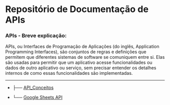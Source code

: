 
# Repositório de Documentação de APIs

### APIs - Breve explicação:

APIs, ou Interfaces de Programação de Aplicações (do inglês, Application Programming Interfaces), são conjuntos de regras e definições que permitem que diferentes sistemas de software se comuniquem entre si. Elas são usadas para permitir que um aplicativo acesse funcionalidades ou dados de outro aplicativo ou serviço, sem precisar entender os detalhes internos de como essas funcionalidades são implementadas.

---

- ├── [API_Conceitos]()
  
- └── [Google Sheets API](https://github.com/ArielRiello/Documentacao_de_Estudos/tree/main/API/Google_Sheets_API)
